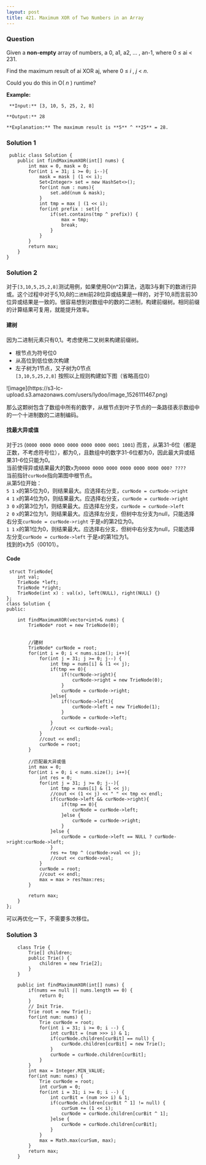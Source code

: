 ```yaml
---
layout: post
title: 421. Maximum XOR of Two Numbers in an Array
---
```

### Question
Given a **non-empty** array of numbers, a 0, a1, a2, … , an-1, where 0 ≤ ai <
231.

Find the maximum result of ai XOR aj, where 0 ≤ _i_ , _j_ < _n_.

Could you do this in O( _n_ ) runtime?

 **Example:**

    
    
     **Input:** [3, 10, 5, 25, 2, 8]
    
    **Output:** 28
    
    **Explanation:** The maximum result is **5** ^ **25** = 28.
    

### Solution 1
    
    
     public class Solution {
        public int findMaximumXOR(int[] nums) {
            int max = 0, mask = 0;
            for(int i = 31; i >= 0; i--){
                mask = mask | (1 << i);
                Set<Integer> set = new HashSet<>();
                for(int num : nums){
                    set.add(num & mask);
                }
                int tmp = max | (1 << i);
                for(int prefix : set){
                    if(set.contains(tmp ^ prefix)) {
                        max = tmp;
                        break;
                    }
                }
            }
            return max;
        }
    }
    


### Solution 2
对于`[3,10,5,25,2,8]`测试用例，如果使用O(n^2)算法，选取3与剩下的数进行异或。这个过程中对于5,10,8的`二进制`前28位异或结果是一样的，对于10,8而言前30位异或结果是一致的。很容易想到对数组中的数的二进制，构建前缀树。相同前缀的计算结果可复用，就能提升效率。

####  **建树**

因为二进制元素只有0,1。考虑使用二叉树来构建前缀树。

  * 根节点为符号位0
  * 从高位到低位依次构建
  * 左子树为1节点，又子树为0节点  
`[3,10,5,25,2,8]` 按照以上规则构建如下图（省略高位0）

![image](https://s3-lc-
upload.s3.amazonaws.com/users/lydoo/image_1526111467.png)

那么这颗树包含了数组中所有的数字，从根节点到叶子节点的一条路径表示数组中的一个十进制数的二进制编码。

####  **找最大异或值**

对于`25` (`0000 0000 0000 0000 0000 0000 0001 1001`)
而言，从第31-6位（都是正数，不考虑符号位），都为0,，且数组中的数字31-6位都为0，因此最大异或结果31-6位只能为0。  
当前使得异或结果最大的数`x`为`0000 0000 0000 0000 0000 0000 000? ????`  
当前指针`curNode`指向第图中根节点。  
从第5位开始：  
`5 1` `x`的第5位为0，则结果最大。应选择右分支，`curNode = curNode->right`  
`4 1` `x`的第4位为0，则结果最大。应选择右分支，`curNode = curNode->right`  
`3 0` `x`的第3位为1，则结果最大。应选择左分支，`curNode = curNode->left`  
`2 0` `x`的第2位为1，则结果最大。应选择左分支，但树中左分支为null，只能选择右分支`curNode = curNode->right`
于是`x`的第2位为0。  
`1 1` `x`的第1位为0，则结果最大。应选择右分支，但树中右分支为null，只能选择左分支`curNode = curNode->left`
于是`x`的第1位为1。  
找到的x为5（00101）。

####  **Code**

    
    
     struct TrieNode{
        int val;
        TrieNode *left;
        TrieNode *right;
        TrieNode(int x) : val(x), left(NULL), right(NULL) {}
    };
    class Solution {
    public:
    
        int findMaximumXOR(vector<int>& nums) {
            TrieNode* root = new TrieNode(0);
    
    
            //建树
            TrieNode* curNode = root;
            for(int i = 0; i < nums.size(); i++){
                for(int j = 31; j >= 0; j--) {
                    int tmp = nums[i] & (1 << j);
                    if(tmp == 0){
                        if(!curNode->right){
                            curNode->right = new TrieNode(0);
                        }
                        curNode = curNode->right;
                    }else{
                        if(!curNode->left){
                            curNode->left = new TrieNode(1);
                        }
                        curNode = curNode->left;
                    }
                    //cout << curNode->val;
                }
                //cout << endl;
                curNode = root;
            }
    
            //匹配最大异或值
            int max = 0;
            for(int i = 0; i < nums.size(); i++){
                int res = 0;
                for(int j = 31; j >= 0; j--){
                    int tmp = nums[i] & (1 << j);
                    //cout << (1 << j) << "	" << tmp << endl;
                    if(curNode->left && curNode->right){
                        if(tmp == 0){
                            curNode = curNode->left;
                        }else {
                            curNode = curNode->right;
                        }    
                    }else {
                        curNode = curNode->left == NULL ? curNode->right:curNode->left;
                    }
                    res += tmp ^ (curNode->val << j);
                    //cout << curNode->val;
                }
                curNode = root;
                //cout << endl;
                max = max > res?max:res;
            }
    
            return max;
        }
    };
    

可以再优化一下，不需要多次移位。


### Solution 3
    
    
        class Trie {
            Trie[] children;
            public Trie() {
                children = new Trie[2];
            }
        }
        
        public int findMaximumXOR(int[] nums) {
            if(nums == null || nums.length == 0) {
                return 0;
            }
            // Init Trie.
            Trie root = new Trie();
            for(int num: nums) {
                Trie curNode = root;
                for(int i = 31; i >= 0; i --) {
                    int curBit = (num >>> i) & 1;
                    if(curNode.children[curBit] == null) {
                        curNode.children[curBit] = new Trie();
                    }
                    curNode = curNode.children[curBit];
                }
            }
            int max = Integer.MIN_VALUE;
            for(int num: nums) {
                Trie curNode = root;
                int curSum = 0;
                for(int i = 31; i >= 0; i --) {
                    int curBit = (num >>> i) & 1;
                    if(curNode.children[curBit ^ 1] != null) {
                        curSum += (1 << i);
                        curNode = curNode.children[curBit ^ 1];
                    }else {
                        curNode = curNode.children[curBit];
                    }
                }
                max = Math.max(curSum, max);
            }
            return max;
        }
    




